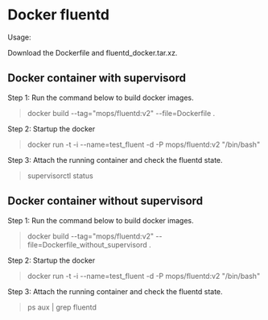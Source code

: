 # Docker fluentd
Usage:

Download the Dockerfile and fluentd_docker.tar.xz.

## Docker container with supervisord

Step 1: Run the command below to build docker images.
> docker build --tag="mops/fluentd:v2" --file=Dockerfile .

Step 2: Startup the docker
> docker run -t -i --name=test_fluent -d -P mops/fluentd:v2 "/bin/bash"

Step 3: Attach the running container and check the fluentd state.
> supervisorctl status

## Docker container without supervisord
Step 1: Run the command below to build docker images.
> docker build --tag="mops/fluentd:v2" --file=Dockerfile_without_supervisord .

Step 2: Startup the docker
> docker run -t -i --name=test_fluent -d -P mops/fluentd:v2 "/bin/bash"

Step 3: Attach the running container and check the fluentd state.
> ps aux | grep fluentd
